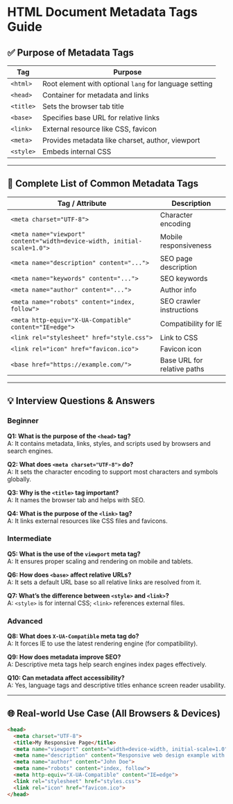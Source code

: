
# HTML Document Metadata Tags Guide

## ✅ Purpose of Metadata Tags

| Tag         | Purpose |
|-------------|---------|
| `<html>`    | Root element with optional `lang` for language setting |
| `<head>`    | Container for metadata and links |
| `<title>`   | Sets the browser tab title |
| `<base>`    | Specifies base URL for relative links |
| `<link>`    | External resource like CSS, favicon |
| `<meta>`    | Provides metadata like charset, author, viewport |
| `<style>`   | Embeds internal CSS |

---

## 📘 Complete List of Common Metadata Tags

| Tag / Attribute | Description |
|------------------|-------------|
| `<meta charset="UTF-8">` | Character encoding |
| `<meta name="viewport" content="width=device-width, initial-scale=1.0">` | Mobile responsiveness |
| `<meta name="description" content="...">` | SEO page description |
| `<meta name="keywords" content="...">` | SEO keywords |
| `<meta name="author" content="...">` | Author info |
| `<meta name="robots" content="index, follow">` | SEO crawler instructions |
| `<meta http-equiv="X-UA-Compatible" content="IE=edge">` | Compatibility for IE |
| `<link rel="stylesheet" href="style.css">` | Link to CSS |
| `<link rel="icon" href="favicon.ico">` | Favicon icon |
| `<base href="https://example.com/">` | Base URL for relative paths |

---

## 💡 Interview Questions & Answers

### Beginner

**Q1: What is the purpose of the `<head>` tag?**  
A: It contains metadata, links, styles, and scripts used by browsers and search engines.

**Q2: What does `<meta charset="UTF-8">` do?**  
A: It sets the character encoding to support most characters and symbols globally.

**Q3: Why is the `<title>` tag important?**  
A: It names the browser tab and helps with SEO.

**Q4: What is the purpose of the `<link>` tag?**  
A: It links external resources like CSS files and favicons.

### Intermediate

**Q5: What is the use of the `viewport` meta tag?**  
A: It ensures proper scaling and rendering on mobile and tablets.

**Q6: How does `<base>` affect relative URLs?**  
A: It sets a default URL base so all relative links are resolved from it.

**Q7: What’s the difference between `<style>` and `<link>`?**  
A: `<style>` is for internal CSS; `<link>` references external files.

### Advanced

**Q8: What does `X-UA-Compatible` meta tag do?**  
A: It forces IE to use the latest rendering engine (for compatibility).

**Q9: How does metadata improve SEO?**  
A: Descriptive meta tags help search engines index pages effectively.

**Q10: Can metadata affect accessibility?**  
A: Yes, language tags and descriptive titles enhance screen reader usability.

---

## 🌐 Real-world Use Case (All Browsers & Devices)

```html
<head>
  <meta charset="UTF-8">
  <title>My Responsive Page</title>
  <meta name="viewport" content="width=device-width, initial-scale=1.0">
  <meta name="description" content="Responsive web design example with metadata.">
  <meta name="author" content="John Doe">
  <meta name="robots" content="index, follow">
  <meta http-equiv="X-UA-Compatible" content="IE=edge">
  <link rel="stylesheet" href="styles.css">
  <link rel="icon" href="favicon.ico">
</head>
```
